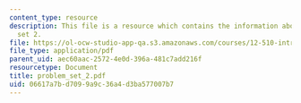 ```yaml
---
content_type: resource
description: This file is a resource which contains the information about problem
  set 2.
file: https://ol-ocw-studio-app-qa.s3.amazonaws.com/courses/12-510-introduction-to-seismology-spring-2010/06617a7bd7099a9c36a4d3ba577007b7_problem_set_2.pdf
file_type: application/pdf
parent_uid: aec60aac-2572-4e0d-396a-481c7add216f
resourcetype: Document
title: problem_set_2.pdf
uid: 06617a7b-d709-9a9c-36a4-d3ba577007b7
---
```

